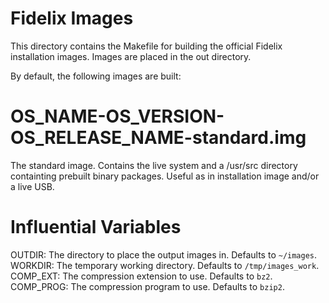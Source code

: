 Fidelix Images
==============

This directory contains the Makefile for building the official Fidelix
installation images. Images are placed in the out directory.

By default, the following images are built:

# OS_NAME-OS_VERSION-OS_RELEASE_NAME-standard.img

The standard image. Contains the live system and a /usr/src directory
containting prebuilt binary packages. Useful as in installation image and/or a
live USB.

# Influential Variables

OUTDIR: The directory to place the output images in. Defaults to `~/images`.
WORKDIR: The temporary working directory. Defaults to `/tmp/images_work`.
COMP_EXT: The compression extension to use. Defaults to `bz2`.
COMP_PROG: The compression program to use. Defaults to `bzip2`.


